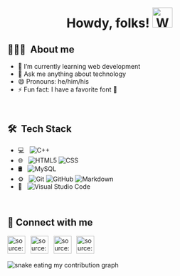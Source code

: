 <h1 align="center">Howdy, folks! <img src="https://raw.githubusercontent.com/nixin72/nixin72/master/wave.gif" alt="Waving hand animated gif" height="45" width="45" /></h1>


<!--
**DevTheDeveloperGuy/DevTheDeveloperGuy** is a ✨ _special_ ✨ repository because its `README.md` (this file) appears on your GitHub profile.

- 🔭 I’m currently working on ...
- 👯 I’m looking to collaborate on ...
- 🤔 I’m looking for help with ...
- 📫 How to reach me: ...

Here are some ideas to get you started:
-->

## 👨🏻‍💻 &nbsp;About me
- 🌱 I’m currently learning web development
- 💬 Ask me anything about technology
- 😄 Pronouns: he/him/his
- ⚡ Fun fact: I have a favorite font 🤭

<br> 

## 🛠 &nbsp;Tech Stack

- 💻 &nbsp;
  ![C++](https://img.shields.io/badge/-C++-333333?style=flat&logo=C%2B%2B&logoColor=00599C)
- 🌐 &nbsp;
  ![HTML5](https://img.shields.io/badge/-HTML5-333333?style=flat&logo=HTML5)
  ![CSS](https://img.shields.io/badge/-CSS-333333?style=flat&logo=CSS3&logoColor=1572B6)
- 🛢 &nbsp;
  ![MySQL](https://img.shields.io/badge/-MySQL-333333?style=flat&logo=mysql)
- ⚙️ &nbsp;
  ![Git](https://img.shields.io/badge/-Git-333333?style=flat&logo=git)
  ![GitHub](https://img.shields.io/badge/-GitHub-333333?style=flat&logo=github)
  ![Markdown](https://img.shields.io/badge/-Markdown-333333?style=flat&logo=markdown)
- 🔧 &nbsp;
  ![Visual Studio Code](https://img.shields.io/badge/-Visual%20Studio%20Code-333333?style=flat&logo=visual-studio-code&logoColor=007ACC)

<br/>

## 🔗&nbsp;Connect with me
<a href="https://linkedin.com/in/raodevendrasingh" target="_blank" rel="noopener noreferrer"><img src="https://i.imgur.com/kF9HMpz.png" width=40px height=40px title="source: imgur.com" /></a>    &nbsp;    <a href="https://twitter.com/raoxdevendra" target="_blank" rel="noopener noreferrer"><img src="https://i.imgur.com/G7yTDHP.png" width=40px height=40px title="source: imgur.com" /></a>    &nbsp;    <a href="https://polywork.com/raodevendrasingh" target="_blank" rel="noopener noreferrer"><img src="https://i.imgur.com/EEo2g39.png" width=40px height=40px title="source: imgur.com" /></a>    &nbsp;    <a href="https://developers.google.com/profile/u/raodevendrasingh" target="_blank" rel="noopener noreferrer"><img src="https://avatars.githubusercontent.com/u/69987103?s=200&v=4" width=40px height=40px title="source:" border-radius=50% /></a>

<!-- ![](https://komarev.com/ghpvc/?username=DevTheDeveloperguy&style=plastic&label=Profile+views) <br> -->

![snake eating my contribution graph](https://github.com/DevTheDeveloperGuy/DevTheDeveloperGuy/blob/output/github-contribution-grid-snake.gif)
